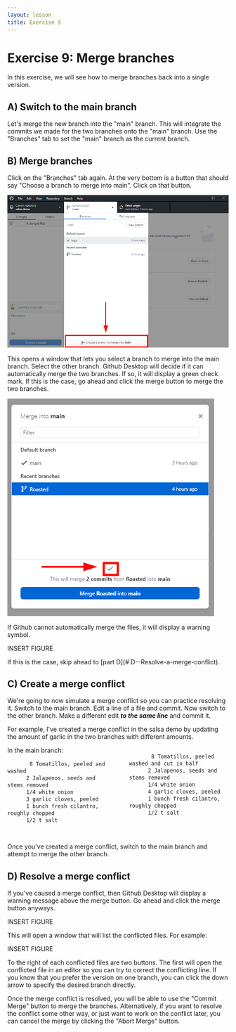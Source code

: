 ```yaml
---
layout: lesson
title: Exercise 9
---
```


# Exercise 9: Merge branches

In this exercise, we will see how to merge branches back into a single version.

## A) Switch to the main branch

Let's merge the new branch into the "main" branch. This will integrate the commits we made for the two branches onto the "main" branch. Use the "Branches" tab to set the "main" branch as the current branch.

## B) Merge branches

Click on the "Branches" tab again. At the very bottom is a button that should say "Choose a branch to merge into main". Click on that button.

![An arrow points to the merge button at the bottom of the branches dropdown menu.](..\assets\images\E9\merge-button.png)

This opens a window that lets you select a branch to merge into the main branch. Select the other branch. Github Desktop will decide if it can automatically merge the two branches. If so, it will display a green check mark. If this is the case, go ahead and click the merge button to merge the two branches.

![The merge branch window shows a green check to indicate that the branches can automatically merge.](..\assets\images\E9\automerge.png)

If Github cannot automatically merge the files, it will display a warning symbol.

INSERT FIGURE

If this is the case, skip ahead to [part D](# D--Resolve-a-merge-conflict).

## C) Create a merge conflict

We're going to now simulate a merge conflict so you can practice resolving it. Switch to the main branch. Edit a line of a file and commit. Now switch to the other branch. Make a different edit ***to the same line*** and commit it.

For example, I've created a merge conflict in the salsa demo by updating the amount of garlic in the two branches with different amounts.

<div style="display:flex;flex-flow:row wrap;justify-content:space-between;">
  <div style="width:45%;">
    In the main branch:
    <pre class="highlight">
      <code>8 Tomatillos, peeled and washed
      2 Jalapenos, seeds and stems removed
      1/4 white onion
      3 garlic cloves, peeled
      1 bunch fresh cilantro, roughly chopped
      1/2 t salt</code>
    </pre>
  </div>

  <div style="width:45%;">
    <pre class="highlight">
      <code>8 Tomatillos, peeled washed and cut in half
      2 Jalapenos, seeds and stems removed
      1/4 white onion
      4 garlic cloves, peeled
      1 bunch fresh cilantro, roughly chopped
      1/2 t salt</code>
    </pre>
  </div>
</div>

Once you've created a merge conflict, switch to the main branch and attempt to merge the other branch.

## D) Resolve a merge conflict

If you've caused a merge conflict, then Github Desktop will display a warning message above the merge button. Go ahead and click the merge button anyways.

INSERT FIGURE

This will open a window that will list the conflicted files. For example:

INSERT FIGURE

To the right of each conflicted files are two buttons. The first will open the conflicted file in an editor so you can try to correct the conflicting line. If you know that you prefer the version on one branch, you can click the down arrow to specify the desired branch directly.

Once the merge conflict is resolved, you will be able to use the "Commit Merge" button to merge the branches. Alternatively, if you want to resolve the conflict some other way, or just want to work on the conflict later, you can cancel the merge by clicking the "Abort Merge" button.

